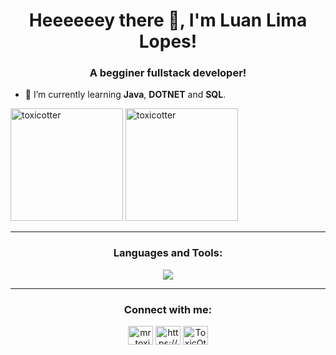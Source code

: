 <h1 align="center">Heeeeeey there 👋, I'm Luan Lima Lopes!</h1>
<h3 align="center">A begginer fullstack developer!</h3>

- 🌱 I’m currently learning **Java**, **DOTNET** and **SQL**.

<div style="display: inline-block; align=center">
  <img height="180em" src="https://github-readme-stats.vercel.app/api?username=toxicotter&show_icons=true&theme=tokyonight" alt="toxicotter" />
  <img height="180em" src="https://github-readme-stats.vercel.app/api/top-langs?username=toxicotter&show_icons=true&locale=en&layout=compact&theme=tokyonight" alt="toxicotter" />
</div>

<hr/>
<h3 align="center">Languages and Tools:</h3>
<p align="center">
  <a href="https://skillicons.dev">
    <img src="https://skillicons.dev/icons?i=git,angular,bootstrap,css,flask,godot,html,java,js,py,react," />
  </a>
</p>

<hr/>
<h3 align="center">Connect with me:</h3>
<p align="center">
<a href="https://twitter.com/mr_toxicottter" target="blank"><img align="center" src="https://raw.githubusercontent.com/rahuldkjain/github-profile-readme-generator/master/src/images/icons/Social/twitter.svg" alt="mr_toxicottter" height="30" width="40" /></a>
<a href="https://www.linkedin.com/in/luan-lima-lopes/" target="blank"><img align="center" src="https://raw.githubusercontent.com/rahuldkjain/github-profile-readme-generator/master/src/images/icons/Social/linked-in-alt.svg" alt="https://www.linkedin.com/in/luan-lima-lopes/" height="30" width="40" /></a>
<a href="https://discord.gg/ToxicOtter#7373" target="blank"><img align="center" src="https://raw.githubusercontent.com/rahuldkjain/github-profile-readme-generator/master/src/images/icons/Social/discord.svg" alt="ToxicOtter#7373" height="30" width="40" /></a>
</p>
